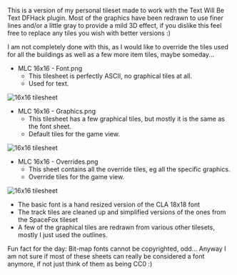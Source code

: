 
This is a version of my personal tileset made to work with the Text Will Be Text DFHack plugin.
Most of the graphics have been redrawn to use finer lines and/or a little gray to provide a mild 3D 
effect, if you dislike this feel free to replace any tiles you wish with better versions :)

I am not completely done with this, as I would like to override the tiles used for all the buildings
as well as a few more item tiles, maybe someday...

* MLC 16x16 - Font.png
	* This tilesheet is perfectly ASCII, no graphical tiles at all.
	* Used for text.

![16x16 tilesheet](/addonfile?addon=Tilesets/MLC/TWBT&file=MLC%2016x16%20-%20Font.tset.png)

* MLC 16x16 - Graphics.png
	* This tilesheet has a few graphical tiles, but mostly it is the same as the font sheet.
	* Default tiles for the game view.

![16x16 tilesheet](/addonfile?addon=Tilesets/MLC/TWBT&file=MLC%2016x16%20-%20Graphics.tset.png)

* MLC 16x16 - Overrides.png
	* This sheet contains all the override tiles, eg all the specific graphics.
	* Override tiles for the game view.

![16x16 tilesheet](/addonfile?addon=Tilesets/MLC/TWBT&file=MLC%2016x16%20-%20Overrides.tset.png)

* The basic font is a hand resized version of the CLA 18x18 font
* The track tiles are cleaned up and simplified versions of the ones from the SpaceFox tileset
* A few of the graphical tiles are redrawn from various other tilesets, mostly I just used the outlines.

Fun fact for the day: Bit-map fonts cannot be copyrighted, odd...
Anyway I am not sure if most of these sheets can really be considered a font anymore, if not just 
think of them as being CC0 :)
